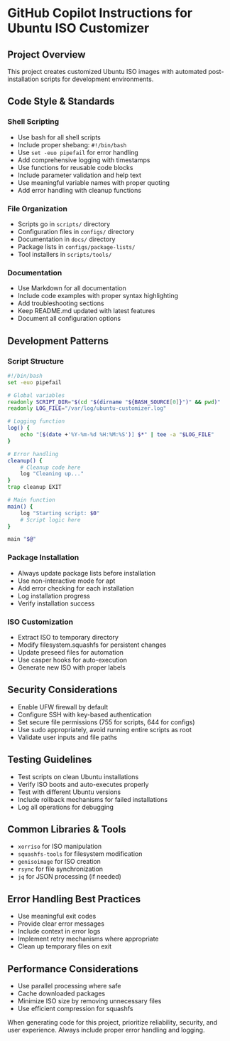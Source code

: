 # GitHub Copilot Instructions for Ubuntu ISO Customizer

## Project Overview
This project creates customized Ubuntu ISO images with automated post-installation scripts for development environments.

## Code Style & Standards

### Shell Scripting
- Use bash for all shell scripts
- Include proper shebang: `#!/bin/bash`
- Use `set -euo pipefail` for error handling
- Add comprehensive logging with timestamps
- Use functions for reusable code blocks
- Include parameter validation and help text
- Use meaningful variable names with proper quoting
- Add error handling with cleanup functions

### File Organization
- Scripts go in `scripts/` directory
- Configuration files in `configs/` directory
- Documentation in `docs/` directory
- Package lists in `configs/package-lists/`
- Tool installers in `scripts/tools/`

### Documentation
- Use Markdown for all documentation
- Include code examples with proper syntax highlighting
- Add troubleshooting sections
- Keep README.md updated with latest features
- Document all configuration options

## Development Patterns

### Script Structure
```bash
#!/bin/bash
set -euo pipefail

# Global variables
readonly SCRIPT_DIR="$(cd "$(dirname "${BASH_SOURCE[0]}")" && pwd)"
readonly LOG_FILE="/var/log/ubuntu-customizer.log"

# Logging function
log() {
    echo "[$(date +'%Y-%m-%d %H:%M:%S')] $*" | tee -a "$LOG_FILE"
}

# Error handling
cleanup() {
    # Cleanup code here
    log "Cleaning up..."
}
trap cleanup EXIT

# Main function
main() {
    log "Starting script: $0"
    # Script logic here
}

main "$@"
```

### Package Installation
- Always update package lists before installation
- Use non-interactive mode for apt
- Add error checking for each installation
- Log installation progress
- Verify installation success

### ISO Customization
- Extract ISO to temporary directory
- Modify filesystem.squashfs for persistent changes
- Update preseed files for automation
- Use casper hooks for auto-execution
- Generate new ISO with proper labels

## Security Considerations
- Enable UFW firewall by default
- Configure SSH with key-based authentication
- Set secure file permissions (755 for scripts, 644 for configs)
- Use sudo appropriately, avoid running entire scripts as root
- Validate user inputs and file paths

## Testing Guidelines
- Test scripts on clean Ubuntu installations
- Verify ISO boots and auto-executes properly
- Test with different Ubuntu versions
- Include rollback mechanisms for failed installations
- Log all operations for debugging

## Common Libraries & Tools
- `xorriso` for ISO manipulation
- `squashfs-tools` for filesystem modification
- `genisoimage` for ISO creation
- `rsync` for file synchronization
- `jq` for JSON processing (if needed)

## Error Handling Best Practices
- Use meaningful exit codes
- Provide clear error messages
- Include context in error logs
- Implement retry mechanisms where appropriate
- Clean up temporary files on exit

## Performance Considerations
- Use parallel processing where safe
- Cache downloaded packages
- Minimize ISO size by removing unnecessary files
- Use efficient compression for squashfs

When generating code for this project, prioritize reliability, security, and user experience. Always include proper error handling and logging.
